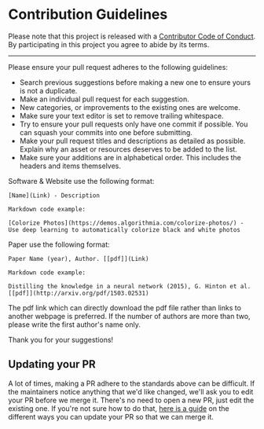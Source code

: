 # Contribution Guidelines

Please note that this project is released with a
[Contributor Code of Conduct](code-of-conduct.md). By participating in this
project you agree to abide by its terms.

---

Please ensure your pull request adheres to the following guidelines:

- Search previous suggestions before making a new one to ensure yours is not a duplicate.
- Make an individual pull request for each suggestion.
- New categories, or improvements to the existing ones are welcome.
- Make sure your text editor is set to remove trailing whitespace.
- Try to ensure your pull requests only have one commit if possible. You can squash your commits into one before submitting.
- Make your pull request titles and descriptions as detailed as possible. Explain why an asset or resources deserves to be added to the list.
- Make sure your additions are in alphabetical order. This includes the headers and items themselves.

Software & Website use the following format:

```[Name](Link) - Description```

    Markdown code example:

    [Colorize Photos](https://demos.algorithmia.com/colorize-photos/) - Use deep learning to automatically colorize black and white photos

Paper use the following format:

```Paper Name (year), Author. [[pdf]](Link)```

    Markdown code example:

    Distilling the knowledge in a neural network (2015), G. Hinton et al. [[pdf]](http://arxiv.org/pdf/1503.02531)
The pdf link which can directly download the pdf file rather than links to another webpage is preferred. If the number of authors are more than two, please write the first author's name only.

Thank you for your suggestions!


## Updating your PR

A lot of times, making a PR adhere to the standards above can be difficult.
If the maintainers notice anything that we'd like changed, we'll ask you to
edit your PR before we merge it. There's no need to open a new PR, just edit
the existing one. If you're not sure how to do that,
[here is a guide](https://github.com/RichardLitt/docs/blob/master/amending-a-commit-guide.md)
on the different ways you can update your PR so that we can merge it.
